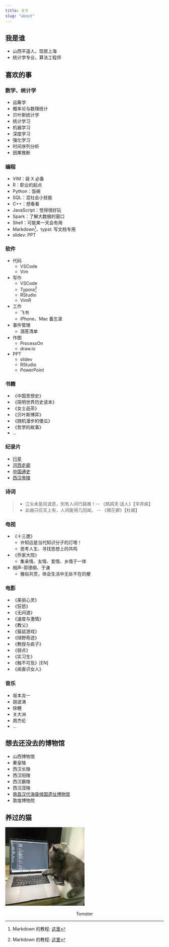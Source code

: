 ```yaml
---
title: 关于
slug: "about"
---
```


## 我是谁

* 山西平遥人，现居上海
* 统计学专业，算法工程师

## 喜欢的事

### 数学、统计学

* 运筹学
* 概率论与数理统计
* 贝叶斯统计学
* 统计学习
* 机器学习
* 深度学习
* 强化学习
* 时间序列分析
* 因果推断

### 编程

* VIM：装 X 必备
* R：职业的起点
* Python：饭碗
* SQL：混社会小技能
* C++：想看看
* JavaScript：觉得很好玩
* Spark：了解大数据的窗口
* Shell：可能某一天会有用
* Markdown[^markdown]、typst: 写文档专用
* slidev: PPT

### 软件

* 代码
    - VSCode
    - Vim
* 写作
    - VSCode
    - Typora[^markdown]
    - RStudio
    - VimR
* 工作
    - 飞书
    - iPhone、Mac 备忘录
* 事件管理
    - 滴答清单
* 作图
    - ProcessOn
    - draw.io
* PPT
    - slidev
    - RStudio
    - PowerPoint

### 书籍

* 《中国思想史》
* 《简明世界历史读本》
* 《女士品茶》
* 《贝叶斯博弈》
* 《随机漫步的傻瓜》
* 《哲学的故事》
* ...

### 纪录片

* [行星](https://v.qq.com/x/search/?q=%E8%A1%8C%E6%98%9F&stag=0&smartbox_ab=)
* [河西走廊](https://www.bilibili.com/bangumi/media/md20790/?spm_id_from=666.25.b_6d656469615f6d6f64756c65.2)
* [中国通史](https://www.bilibili.com/bangumi/media/md28229010/?spm_id_from=666.25.b_6d656469615f6d6f64756c65.2)
* [西汉帝陵]()

### 诗词

> * 江头未是风波恶，别有人间行路难！-- 《鹧鸪天·送人》【辛弃疾】
> * 此曲只应天上有，人间能得几回闻。 -- 《赠花卿》【杜甫】

### 电视

* 《十三邀》
    - 许知远是当代知识分子的灯塔！
    - 思考人生、寻找思想上的共鸣
* 《乔家大院》
    - 集亲情、友情、爱情、乡情于一体
* 相声-郭德纲、于谦
    - 雅俗共赏，体会生活中无处不在的梗

### 电影

* 《美丽心灵》
* 《狂怒》
* 《无间道》
* 《速度与激情》
* 《教父》
* 《猫鼠游戏》
* 《绿野奇迹》
* 《教授与疯子》
* 《弱点》
* 《实习生》
* 《触不可及》[EN]
* 《闻香识女人》

### 音乐

* 坂本龙一
* 胡波涛
* 徐鲤
* 关大洲
* 周杰伦
* ...

## 想去还没去的博物馆

* 山西博物馆
* 秦皇陵
* 西汉长陵
* 西汉阳陵
* 西汉霸陵
* 西汉茂陵
* [南昌汉代海昏侯国遗址博物馆](http://www.hhhmuseum.cn/)
* 敦煌博物院

## 养过的猫

<img src="/images/tomster1.jpeg" width=50% height="250px" />
<p><center>Tomster</center></p>

[^markdown]: Markdown 的教程: [这里](https://www.imooc.com/wiki/markdownlesson/markdownoverview.html)
